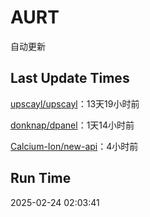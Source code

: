 # AURT

自动更新


## Last Update Times

[upscayl/upscayl](https://github.com/upscayl/upscayl)：13天19小时前

[donknap/dpanel](https://github.com/donknap/dpanel)：1天14小时前

[Calcium-Ion/new-api](https://github.com/Calcium-Ion/new-api)：4小时前


## Run Time
2025-02-24 02:03:41
